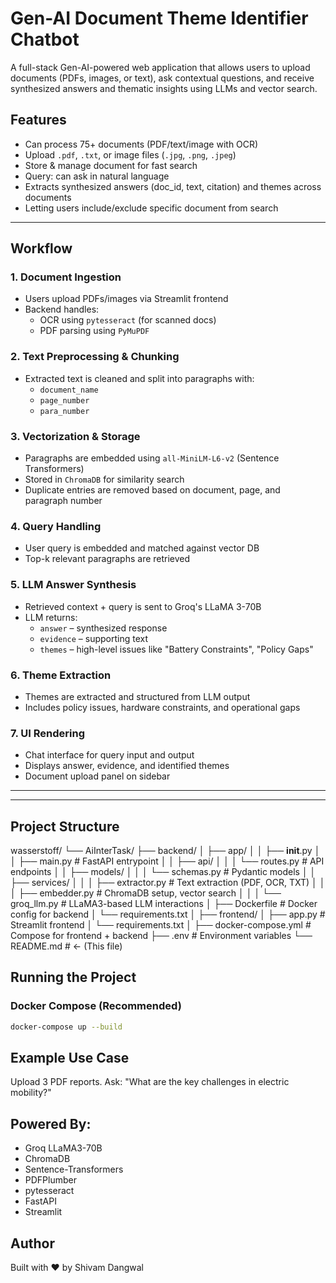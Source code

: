 # Gen-AI Document Theme Identifier Chatbot

A full-stack Gen-AI-powered web application that allows users to upload documents (PDFs, images, or text), ask contextual questions, and receive synthesized answers and thematic insights using LLMs and vector search.

## Features
- Can process 75+ documents (PDF/text/image with OCR)
- Upload `.pdf`, `.txt`, or image files (`.jpg`, `.png`, `.jpeg`)
- Store & manage document for fast search
- Query: can ask in natural language
- Extracts synthesized answers (doc_id, text, citation) and themes across documents
- Letting users include/exclude specific document from search

---

## Workflow

### 1. Document Ingestion
- Users upload PDFs/images via Streamlit frontend
- Backend handles:
  - OCR using `pytesseract` (for scanned docs)
  - PDF parsing using `PyMuPDF`

### 2. Text Preprocessing & Chunking
- Extracted text is cleaned and split into paragraphs with:
  - `document_name`
  - `page_number`
  - `para_number`

### 3. Vectorization & Storage
- Paragraphs are embedded using `all-MiniLM-L6-v2` (Sentence Transformers)
- Stored in `ChromaDB` for similarity search
- Duplicate entries are removed based on document, page, and paragraph number

### 4. Query Handling
- User query is embedded and matched against vector DB
- Top-k relevant paragraphs are retrieved

### 5. LLM Answer Synthesis
- Retrieved context + query is sent to Groq's LLaMA 3-70B
- LLM returns:
  - `answer` – synthesized response
  - `evidence` – supporting text
  - `themes` – high-level issues like "Battery Constraints", "Policy Gaps"

### 6. Theme Extraction
- Themes are extracted and structured from LLM output
- Includes policy issues, hardware constraints, and operational gaps

### 7. UI Rendering
- Chat interface for query input and output
- Displays answer, evidence, and identified themes
- Document upload panel on sidebar

---

---
## Project Structure

wasserstoff/
└── AiInterTask/
    ├── backend/
    │   ├── app/
    │   │   ├── __init__.py
    │   │   ├── main.py             # FastAPI entrypoint
    │   │   ├── api/
    │   │   │   └── routes.py       # API endpoints
    │   │   ├── models/
    │   │   │   └── schemas.py      # Pydantic models
    │   │   ├── services/
    │   │   │   ├── extractor.py    # Text extraction (PDF, OCR, TXT)
    │   │   │   ├── embedder.py     # ChromaDB setup, vector search
    │   │   │   └── groq_llm.py     # LLaMA3-based LLM interactions
    │   ├── Dockerfile              # Docker config for backend
    │   └── requirements.txt
    │
    ├── frontend/
    │   ├── app.py                  # Streamlit frontend
    │   └── requirements.txt
    │
    ├── docker-compose.yml          # Compose for frontend + backend
    ├── .env                        # Environment variables
    └── README.md                   # ← (This file)



## Running the Project

### Docker Compose (Recommended)

```bash
docker-compose up --build
```

##  Example Use Case
Upload 3 PDF reports. Ask:
"What are the key challenges in electric mobility?"

 ## Powered By:
- Groq LLaMA3-70B
- ChromaDB
- Sentence-Transformers
- PDFPlumber
- pytesseract
- FastAPI
- Streamlit

## Author
Built with ❤️ by Shivam Dangwal
